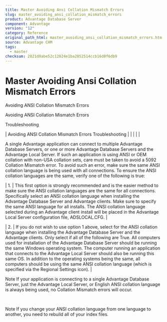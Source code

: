 ```yaml
---
title: Master Avoiding Ansi Collation Mismatch Errors
slug: master_avoiding_ansi_collation_mismatch_errors
product: Advantage Database Server
component: Advantage
version: "12"
category: Reference
original_path_html: master_avoiding_ansi_collation_mismatch_errors.htm
source: Advantage CHM
tags:
  - master
checksum: 2821d0abe52c12824e1ba2052514ccb16d0f6db9
---
```


# Master Avoiding Ansi Collation Mismatch Errors

Avoiding ANSI Collation Mismatch Errors

Avoiding ANSI Collation Mismatch Errors

Troubleshooting

| Avoiding ANSI Collation Mismatch Errors  Troubleshooting |  |  |  |  |

A single Advantage application can connect to multiple Advantage Database Servers, or one or more Advantage Database Servers and the Advantage Local Server. If such an application is using ANSI or OEM collation with non-USA collation sets, care must be taken to avoid a 5092 Collation Mismatch error. To avoid such an error, make sure the same ANSI collation language is being used with all connections. To ensure the ANSI collation languages are the same, verify one of the following is true:

| 1. | This first option is strongly recommended and is the easier method to make sure the ANSI collation languages are the same for all connections. Specifically select an ANSI collation language when installing the Advantage Database Server and Advantage clients. Make sure to specify the same ANSI language for all installs. The ANSI collation language selected during an Advantage client install will be placed in the Advantage Local Server configuration file, ADSLOCAL.CFG. |

| 2. | If you do not wish to use option 1 above, select <CURRENT SYSTEM LANGUAGE> for the ANSI collation language when installing the Advantage Database Server and the Advantage clients. Only select <CURRENT SYSTEM LANGUAGE> if all of the following are True. All computers used for installation of the Advantage Database Server should be running the same Windows operating system. The computer running an application that connects to the Advantage Local Server should also be running this same OS. In addition to the operating systems being the same, all computers should be using the same ANSI collation language (which is specified via the Regional Settings icon). |

Note If your application is connecting to a single Advantage Database Server, just the Advantage Local Server, or English ANSI collation language is always being used, no Collation Mismatch errors will occur.

 

Note If you change your ANSI collation language from one language to another, you need to rebuild all of your index files.
